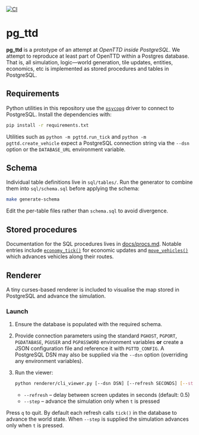 [![CI](https://github.com/seanwevans/pg_ttd/actions/workflows/tests.yml/badge.svg)](https://github.com/seanwevans/pg_ttd/actions/workflows/tests.yml)
# pg_ttd

**pg_ttd** is a prototype of an attempt at *OpenTTD inside PostgreSQL*.
We attempt to reproduce at least part of OpenTTD within a Postgres database.
That is, all simulation, logic—world generation, tile updates, entities, economics, etc
is implemented as stored procedures and tables in PostgreSQL.

## Requirements

Python utilities in this repository use the [`psycopg`](https://www.psycopg.org/psycopg3/) driver to
connect to PostgreSQL. Install the dependencies with:

```bash
pip install -r requirements.txt
```

Utilities such as `python -m pgttd.run_tick` and `python -m pgttd.create_vehicle`
expect a PostgreSQL connection string via the `--dsn` option or the
`DATABASE_URL` environment variable.

## Schema

Individual table definitions live in `sql/tables/`. Run the generator to
combine them into `sql/schema.sql` before applying the schema:

```bash
make generate-schema
```

Edit the per-table files rather than `schema.sql` to avoid divergence.

## Stored procedures

Documentation for the SQL procedures lives in [docs/procs.md](docs/procs.md). Notable
entries include [`economy_tick()`](docs/procs.md#economy_tick) for economic updates
and [`move_vehicles()`](docs/procs.md#move_vehicles) which advances vehicles along
their routes.

## Renderer

A tiny curses-based renderer is included to visualise the map stored in
PostgreSQL and advance the simulation.

### Launch

1. Ensure the database is populated with the required schema.
2. Provide connection parameters using the standard `PGHOST`, `PGPORT`,
   `PGDATABASE`, `PGUSER` and `PGPASSWORD` environment variables **or** create a
   JSON configuration file and reference it with `PGTTD_CONFIG`. A PostgreSQL
   DSN may also be supplied via the `--dsn` option (overriding any environment
   variables).
3. Run the viewer:

   ```bash
   python renderer/cli_viewer.py [--dsn DSN] [--refresh SECONDS] [--step]
   ```

   * `--refresh` – delay between screen updates in seconds (default: 0.5)
   * `--step` – advance the simulation only when `t` is pressed

Press `q` to quit. By default each refresh calls `tick()` in the database to
advance the world state. When `--step` is supplied the simulation advances only
when `t` is pressed.
